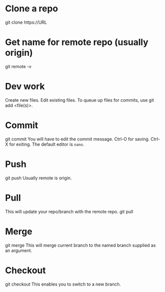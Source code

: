 # Clone a repo
git clone https://URL

# Get name for remote repo (usually origin)
git remote -v

# Dev work
Create new files. Edit existing files.
To queue up files for commits, use git add <file(s)>.

# Commit
git commit
You will have to edit the commit message.
Ctrl-O for saving.
Ctrl-X for exiting.
The default editor is `nano`.

# Push
git push <remote> <branch>
Usually remote is origin.

# Pull
This will update your repo/branch with the remote repo.
git pull

# Merge
git merge <branch>
This will merge current branch to the named branch supplied as an argument.

# Checkout
git checkout <branch>
This enables you to switch to a new branch.
